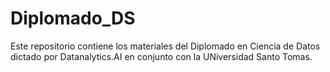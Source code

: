 # Diplomado_DS
Este repositorio contiene los materiales del Diplomado en Ciencia de Datos dictado por Datanalytics.AI en conjunto con la UNiversidad Santo Tomas. 
